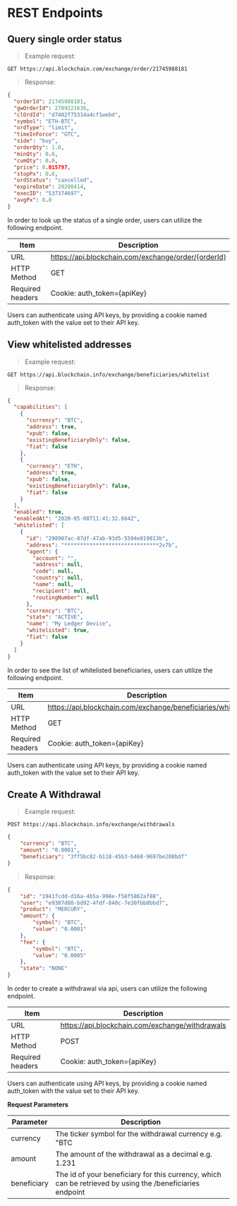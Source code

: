 # REST Endpoints

## Query single order status

> Example request:

```
GET https://api.blockchain.com/exchange/order/21745988181
```

> Response:

```json
{
  "orderId": 21745988181,
  "gwOrderId": 2789221636,
  "clOrdId": "d7402f75314a4cf1webd",
  "symbol": "ETH-BTC",
  "ordType": "limit",
  "timeInForce": "GTC",
  "side": "buy",
  "orderQty": 1.0,
  "minQty": 0.0,
  "cumQty": 0.0,
  "price": 0.015797,
  "stopPx": 0.0,
  "ordStatus": "cancelled",
  "expireDate": 20200414,
  "execID": "537374697",
  "avgPx": 0.0
}
```

In order to look up the status of a single order, users can utilize the following endpoint.

| Item             | Description                                         |
| ---------------- | --------------------------------------------------- |
| URL              | https://api.blockchain.com/exchange/order/{orderId} |
| HTTP Method      | GET                                                 |
| Required headers | Cookie: auth_token={apiKey}                         |

Users can authenticate using API keys, by providing a cookie named auth_token with the value set to their API key.

## View whitelisted addresses

> Example request:

```
GET https://api.blockchain.info/exchange/beneficiaries/whitelist
```

> Response:

```json
{
  "capabilities": [
    {
      "currency": "BTC",
      "address": true,
      "xpub": false,
      "existingBeneficiaryOnly": false,
      "fiat": false
    },
    {
      "currency": "ETH",
      "address": true,
      "xpub": false,
      "existingBeneficiaryOnly": false,
      "fiat": false
    }
  ],
  "enabled": true,
  "enabledAt": "2020-05-08T11:41:32.664Z",
  "whitelisted": [
    {
      "id": "298907ac-07df-47ab-93d5-5594e019813b",
      "address": "******************************2v7b",
      "agent": {
        "account": "",
        "address": null,
        "code": null,
        "country": null,
        "name": null,
        "recipient": null,
        "routingNumber": null
      },
      "currency": "BTC",
      "state": "ACTIVE",
      "name": "My Ledger Device",
      "whitelisted": true,
      "fiat": false
    }
  ]
}
```

In order to see the list of whitelisted beneficiaries, users can utilize the following endpoint.

| Item             | Description                                                 |
| ---------------- | ----------------------------------------------------------- |
| URL              | https://api.blockchain.com/exchange/beneficiaries/whitelist |
| HTTP Method      | GET                                                         |
| Required headers | Cookie: auth_token={apiKey}                                 |

Users can authenticate using API keys, by providing a cookie named auth_token with the value set to their API key.

## Create A Withdrawal

> Example request:

```
POST https://api.blockchain.info/exchange/withdrawals
```
```json
{
	"currency": "BTC",
	"amount": "0.0001",
	"beneficiary": "3ff5bc82-b118-45b3-b468-9697be208bdf"
}
```

> Response:

```json
{
    "id": "1941fcdd-d16a-4b5a-998e-f58f5862af88",
    "user": "e9307d88-bd92-4fdf-840c-7e30fbb0bbd7",
    "product": "MERCURY",
    "amount": {
        "symbol": "BTC",
        "value": "0.0001"
    },
    "fee": {
        "symbol": "BTC",
        "value": "0.0005"
    },
    "state": "NONE"
}
```

In order to create a withdrawal via api, users can utilize the following endpoint.

| Item             | Description                                                 |
| ---------------- | ----------------------------------------------------------- |
| URL              | https://api.blockchain.com/exchange/withdrawals |
| HTTP Method      | POST                                                         |
| Required headers | Cookie: auth_token={apiKey}                                 |

Users can authenticate using API keys, by providing a cookie named auth_token with the value set to their API key.

**Request Parameters**

| Parameter        | Description                                                 |
| ---------------- | ----------------------------------------------------------- |
| currency         | The ticker symbol for the withdrawal currency e.g. "BTC |
| amount           | The amount of the withdrawal as a decimal e.g. 1.231  |
| beneficiary | The id of your beneficiary for this currency, which can be retrieved by using the /beneficiaries endpoint|

